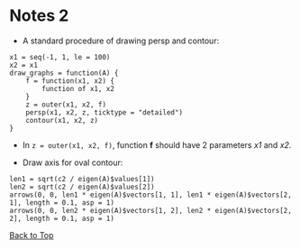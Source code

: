 <h1 id = "0">Notes 2</h1>

- A standard procedure of drawing persp and contour: 

```
x1 = seq(-1, 1, le = 100)
x2 = x1
draw_graphs = function(A) {
    f = function(x1, x2) {
        function of x1, x2
    }
    z = outer(x1, x2, f)
    persp(x1, x2, z, ticktype = "detailed")
    contour(x1, x2, z)
}
```

- In `z = outer(x1, x2, f)`, function **f** should have 2 parameters *x1* and *x2*. 

- Draw axis for oval contour: 

```
len1 = sqrt(c2 / eigen(A)$values[1])
len2 = sqrt(c2 / eigen(A)$values[2])
arrows(0, 0, len1 * eigen(A)$vectors[1, 1], len1 * eigen(A)$vectors[2, 1], length = 0.1, asp = 1)
arrows(0, 0, len2 * eigen(A)$vectors[1, 2], len2 * eigen(A)$vectors[2, 2], length = 0.1, asp = 1)
```

[Back to Top](#0)